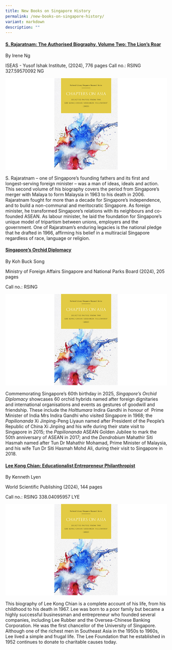 ```yaml
---
title: New Books on Singapore History
permalink: /new-books-on-singapore-history/
variant: markdown
description: ""
---
```

#### **[S. Rajaratnam: The Authorised Biography, Volume Two: The Lion’s Roar](https://eservice.nlb.gov.sg/redir/itemdetails?bid=300059306)**
By Irene Ng 

ISEAS - Yusof Ishak Institute, (2024), 776 pages
Call no.: RSING 327.59570092 NG 
 
![](/images/Vol%2019%20Issue%204/New%20Books/chaptersonasia4.jpg)

S. Rajaratnam – one of Singapore’s founding fathers and its first and longest-serving foreign minister – was a man of ideas, ideals and action. This second volume of his biography covers the period from Singapore’s merger with Malaya to form Malaysia in 1963 to his death in 2006. Rajaratnam fought for more than a decade for Singapore’s independence, and to build a non-communal and meritocratic Singapore. As foreign minister, he transformed Singapore’s relations with its neighbours and co-founded ASEAN. As labour minister, he laid the foundation for Singapore’s unique model of tripartism between unions, employers and the government. One of Rajaratnam’s enduring legacies is the national pledge that he drafted in 1966, affirming his belief in a multiracial Singapore regardless of race, language or religion.



#### **[Singapore’s Orchid Diplomacy](https://eservice.nlb.gov.sg/redir/itemdetails?bid=3000039725)**
By Koh Buck Song

Ministry of Foreign Affairs Singapore and National Parks Board (2024), 205 pages

Call no.: RSING 


![](/images/Vol%2019%20Issue%204/New%20Books/chaptersonasia4.jpg)

 

Commemorating Singapore’s 60th birthday in 2025, _Singapore’s Orchid Diplomacy_ showcases 60 orchid hybrids named after foreign dignitaries and international organisations and events as gestures of goodwill and friendship. These include the _Holttumara_ Indira Gandhi in honour of  Prime Minister of India Mrs Indira Gandhi who visited Singapore in 1968; the _Papilionanda_ Xi Jinping-Peng Liyaun named after President of the People’s Republic of China Xi Jinping and his wife during their state visit to Singapore in 2015; the _Papilionanda_ ASEAN Golden Jubilee to mark the 50th anniversary of ASEAN in 2017; and the _Dendrobium_ Mahathir Siti Hasmah named after Tun Dr Mahathir Mohamad, Prime Minister of Malaysia, and his wife Tun Dr Siti Hasmah Mohd Ali, during their visit to Singapore in 2018.



#### **[Lee Kong Chian: Educationalist Entrepreneur Philanthropist](https://eservice.nlb.gov.sg/redir/itemdetails?bid=300062932)**
By Kenneth Lyen

World Scientific Publishing (2024), 144 pages

Call no.: RSING 338.04095957 LYE 



![](/images/Vol%2019%20Issue%204/New%20Books/chaptersonasia4.jpg)


This biography of Lee Kong Chian is a complete account of his life, from his childhood to his death in 1967. Lee was born to a poor family but became a highly successful businessman and entrepreneur who founded several companies, including Lee Rubber and the Oversea-Chinese Banking Corporation. He was the first chancellor of the University of Singapore. Although one of the richest men in Southeast Asia in the 1950s to 1960s, Lee lived a simple and frugal life. The Lee Foundation that he established in 1952 continues to donate to charitable causes today.